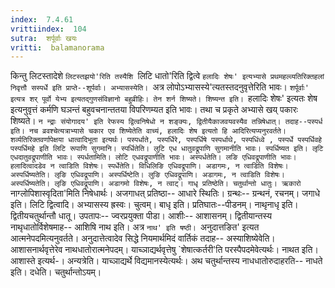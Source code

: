 ```yaml
---
index:  7.4.61
vrittiindex:  104
sutra:  शर्पूर्वाः खयः
vritti:  balamanorama 
---
```


किन्तु लिटस्तादेशे `लिटस्तझयो'रिति तस्यैशि `लिटि धातो'रिति द्वित्वे `हलादिः शेषः' इत्यभ्यासे प्रथमहल्व्यतिरिक्तहलां निवृत्तौ सस्पर्धे इति प्राप्ते--शूर्पर्वाः। अभ्यासस्येति। `अत्र लोपोऽभ्यासस्ये'त्यतस्तदनुवृत्तेरिति भावः। `शर्पूर्वाः' इत्यत्र शर् पूर्वो येभ्य इत्यतद्गुणसंविज्ञानो बहुव्रीहिः। तेन शर्न शिष्यते। शिष्यन्त इति। `हलादिः शेषः' इत्यतः शेष इत्यनुवृत्तं कर्मणि घञन्तं बहुवचनान्ततया विपरिणम्यत इति भावः। तथा च प्रकृते अभ्यासे खय् पकारः शिष्यते। `न न्द्राः संयोगादय' इति रेफस्य द्वित्वनिषेधो न शङ्क्यः, द्वितीयैकाजवयवस्यैव तन्निषेधात्। तदाह--पस्पर्ध इति। नच व्रवश्चेत्यत्राभ्यासे चकार एव शिष्येतेति वाच्यं, हलादिः शेष इत्यतो हि आदिरित्यप्यनुरवर्तते। शर्व्यतिरिक्तवर्णापेक्षया धात्वादिभूता इत्यर्थः। पस्पर्धाते, पस्पर्धिरे, पस्पर्धिषे पस्पर्धाथे, पस्पधिंध्वे , पस्पर्धे पस्पर्धिवहे पस्पर्धिमहे इति लिटि रूपाणि सुगमानि। स्पर्धितेति। लुटि एध धातुवद्रूपाणि सुगमानीति भावः। स्पर्धिष्यत इति। लृटि एधदातुवद्रूपाणीति भावः। स्पर्धतामिति। लोटि एधवद्रूपाणीति भावः। अस्पर्धतेति। लङि एधिवद्रूपाणीति भावः। हलादित्वादडेव न त्वाडिति विशेषः। स्पर्धेतेति। विधिलिङि एधिवद्रूपाणि। अडागमः, न त्वाडिति विशेषः। अस्पर्धिष्यतेति। लृङि एधिवद्रूपाणि। अस्पर्धिष्टेति। लुङि एधिवद्रूपाणि। अडागमः, न त्वाडिति विशेषः। अस्पर्धिष्यतेति। लृङि एधिवद्रूपाणि। अडागमो विशेषः, न त्वाट्। गाधृ प्रतिष्ठेति। चतुर्थान्तो धातुः। ऋकारो `नाग्लोपिशास्वृदिता'मिति निषेधार्थः। अजगाधत् प्रतिष्ठा-- आधारे स्थितिः। ग्रन्थः-- ग्रन्थनं, रचनम्। जगाधे इति। लिटि द्वित्वादि। अभ्यासस्य ह्रस्वः। चुत्वम्। बाधृ इति। प्रतिघातः--पीडनम्। नाथृनाधृ इति। द्वितीयचतुर्थान्तौ धातू। उपतापः-- ज्वरप्रयुक्ता पीडा। आशीः-- आशासनम्। द्वितीयान्तस्य नाथृधातोर्विशेषमाह-- आशिषि नाथ इति। अत्र `नाथ' इति षष्ठी। `अनुदात्तङित' इत्यत आत्मनेपदमित्यनुवर्तते। अनुदात्तेत्वादेव सिद्धे नियमार्थमिदं वार्तिकं तदाह-- अस्याशिष्येवेति। आशासनार्थवृत्तेरेव नाथधातोरात्मनेपदम्। याच्ञाद्यर्थवृत्तेषु `शेषात्कर्तरी'ति परस्पैपदमेवेत्यर्थः। नाथत इति। आशास्ते इत्यर्थ-। अन्यत्रेति। याच्ञाद्यर्थे विद्यमानस्येत्यर्थः। अथ चतुर्थान्तस्य नाधधातोरुदाहरति-- नाधते इति। दधेति। चतुर्थान्तोऽयम्। 

